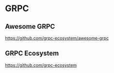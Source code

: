 # GRPC

## Awesome GRPC

<https://github.com/grpc-ecosystem/awesome-grpc>

## GRPC Ecosystem

<https://github.com/grpc-ecosystem>
